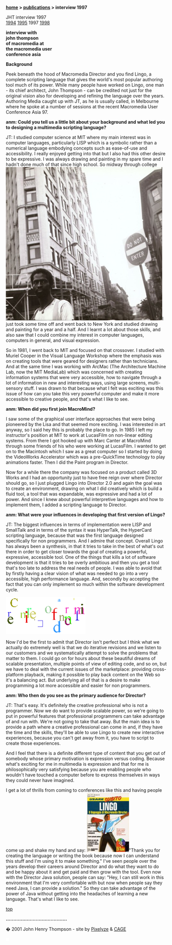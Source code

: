 **[home](index.md) > [publications](publications.md) > interview 1997**

JHT interview 1997  
[1994](interview1994.md) [1995](interview1995.md) 1997 [1998](interview1998.md)

**interview with  
john thompson  
of macromedia at  
the macromedia user  
conference asia**

**Background**

Peek beneath the hood of Macromedia Director and you find Lingo, a complete scripting language that gives the world's most popular authoring tool much of its power. While many people have worked on Lingo, one man - its chief architect, John Thompson - can be credited not just for the original vision also for developing and refining the language over the years. Authoring Media caught up with JT, as he is usually called, in Melbourne where he spoke at a number of sessions at the recent Macromedia User Conference Asia 97.

**anm: Could you tell us a little bit about your background and what led you to designing a multimedia scripting language?**

JT: I studied computer science at MIT where my main interest was in computer languages, particularly LISP which is a symbolic rather than a numerical language embodying concepts such as ease-of-use and accessibility. I really enjoyed getting into that but I also had this other desire to be expressive. I was always drawing and painting in my spare time and I hadn't done much of that since high school. So midway through college ![](images/resume_85jtnyc.jpg)I just took some time off and went back to New York and studied drawing and painting for a year and a half. And I learnt a lot about those skills, and also saw that I could combine my interest in computer languages, computers in general, and visual expression.

So in 1981, I went back to MIT and focused on that crossover. I studied with Muriel Cooper in the Visual Language Workshop where the emphasis was on creating tools that were geared for designers rather than technicians. And at the same time I was working with ArcMac (The Architecture Machine Lab, now the MIT MediaLab) which was concerned with creating information systems that were very accessible, how to navigate through a lot of information in new and interesting ways, using large screens, multi-sensory stuff. I was drawn to that because what I felt was exciting was this issue of how can you take this very powerful computer and make it more accessible to creative people, and that's what I like to see.

**anm: When did you first join MacroMind?**

I saw some of the graphical user interface approaches that were being pioneered by the Lisa and that seemed more exciting. I was interested in art anyway, so I said hey this is probably the place to go. In 1985 I left my instructor's position at MIT to work at LucasFilm on non-linear editing systems. From there I got hooked up with Marc Canter at MacroMind through some friends of his who were working at LucasFilm. I wanted to get on to the Macintosh which I saw as a great computer so I started by doing the VideoWorks Accelerator which was a pre-QuickTime technology to play animations faster. Then I did the Paint program in Director.

Now for a while there the company was focused on a product called 3D Works and I had an opportunity just to have free reign over where Director should go, so I just plugged Lingo into Director 2.0 and again the goal was to create an environment, drawing on what I did creatively which is build a fluid tool, a tool that was expandable, was expressive and had a lot of power. And since I knew about powerful interpretive languages and how to implement them, I added a scripting language to Director.

**anm: What were your influences in developing that first version of Lingo?**

JT: The biggest influences in terms of implementation were LISP and SmallTalk and in terms of the syntax it was HyperTalk, the HyperCard scripting language, because that was the first language designed specifically for non programmers. And I admire that concept. Overall Lingo has always been a synthesis, in that it tries to take in the best of what's out there in order to get closer towards the goal of creating a powerful, expressive, accessible tool. One of the things that kills a lot of software development is that it tries to be overly ambitious and then you get a tool that's too late to address the real needs of people. I was able to avoid that by firstly having a clear vision of what was needed to go into a very accessible, high performance language. And, secondly by accepting the fact that you can only implement so much within the software development cycle.

**![](images/intv97_funkey.gif)**

Now I'd be the first to admit that Director isn't perfect but I think what we actually do extremely well is that we do iterative revisions and we listen to our customers and we systematically attempt to solve the problems that matter to them. I could go on for hours about these beautiful dreams of scalable presentation, multiple points of view of editing code, and so on, but we have to deal with the current issues of the marketplace: providing cross-platform playback, making it possible to play back content on the Web so it's a balancing act. But underlying all of that is a desire to make programming a lot more accessible and easier for non programmers.

**anm: Who then do you see as the primary audience for Director?**

JT: That's easy. It's definitely the creative professional who is not a programmer. Now we do want to provide scalable power, so we're going to put in powerful features that professional programmers can take advantage of and run with. We're not going to take that away. But the main idea is to provide a path where a creative professional can come in and, if they have the time and the skills, they'll be able to use Lingo to create new interactive experiences, because you can't get away from it, you have to script to create those experiences.

And I feel that there is a definite different type of content that you get out of somebody whose primary motivation is expression versus coding. Because what's exciting for me in multimedia is expression and that for me is philosophically very satisfying because you are enabling people who wouldn't have touched a computer before to express themselves in ways they could never have imagined.

I get a lot of thrills from coming to conferences like this and having people come up and shake my hand and say: ![](images/lws_1itl_icon.jpg)"Thank you for creating the language or writing the book because now I can understand this stuff and I'm using it to make something." I've seen people over the years develop their careers around Director and do what they want to do and be happy about it and get paid and then grow with the tool. Even now with the Director Java solution, people can say: "Hey, I can still work in this environment that I'm very comfortable with but now when people say they need Java, I can provide a solution." So they can take advantage of the power of Java without getting into the headaches of learning a new language. That's what I like to see.

[top](#topofpage)

**.........................................**

� 2001 John Henry Thompson - site by [Pixelyze](http://www.pixelyze.com/) & [CAGE](http://www.cage.nl/)

![](images/spacer.gif)
